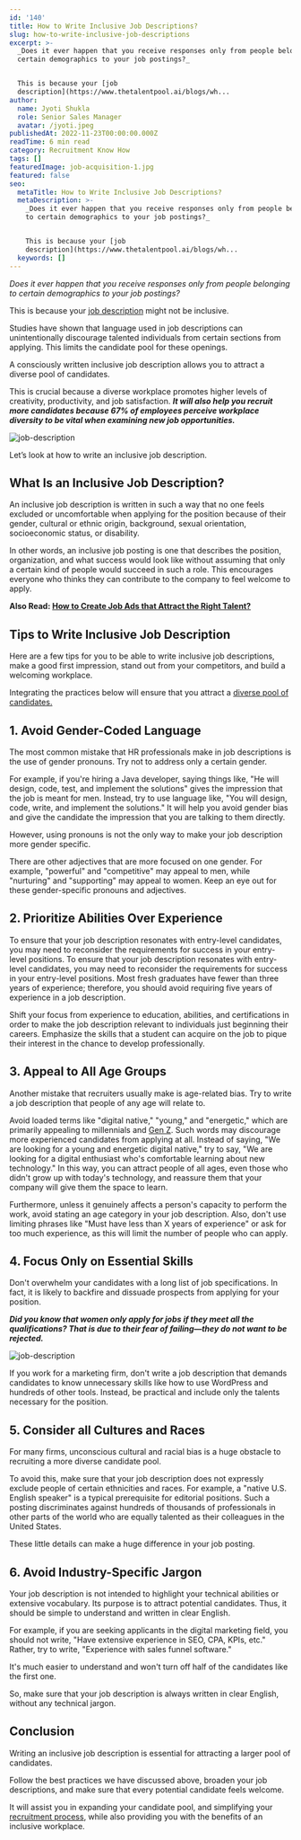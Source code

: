 ```yaml
---
id: '140'
title: How to Write Inclusive Job Descriptions?
slug: how-to-write-inclusive-job-descriptions
excerpt: >-
  _Does it ever happen that you receive responses only from people belonging to
  certain demographics to your job postings?_


  This is because your [job
  description](https://www.thetalentpool.ai/blogs/wh...
author:
  name: Jyoti Shukla
  role: Senior Sales Manager
  avatar: /jyoti.jpeg
publishedAt: 2022-11-23T00:00:00.000Z
readTime: 6 min read
category: Recruitment Know How
tags: []
featuredImage: job-acquisition-1.jpg
featured: false
seo:
  metaTitle: How to Write Inclusive Job Descriptions?
  metaDescription: >-
    _Does it ever happen that you receive responses only from people belonging
    to certain demographics to your job postings?_


    This is because your [job
    description](https://www.thetalentpool.ai/blogs/wh...
  keywords: []
---
```


_Does it ever happen that you receive responses only from people belonging to certain demographics to your job postings?_

This is because your [job description](https://www.thetalentpool.ai/blogs/why-job-description-important-in-recruitment-these-days/) might not be inclusive.

Studies have shown that language used in job descriptions can unintentionally discourage talented individuals from certain sections from applying. This limits the candidate pool for these openings.

<!--more-->

A consciously written inclusive job description allows you to attract a diverse pool of candidates.

This is crucial because a diverse workplace promotes higher levels of creativity, productivity, and job satisfaction. **_It will also help you recruit more candidates because 67% of employees perceive workplace diversity to be vital when examining new job opportunities._**

![job-description](images/job-acquisition-1.jpg)

Let’s look at how to write an inclusive job description.

## **What Is an Inclusive Job Description?**

An inclusive job description is written in such a way that no one feels excluded or uncomfortable when applying for the position because of their gender, cultural or ethnic origin, background, sexual orientation, socioeconomic status, or disability.

In other words, an inclusive job posting is one that describes the position, organization, and what success would look like without assuming that only a certain kind of people would succeed in such a role. This encourages everyone who thinks they can contribute to the company to feel welcome to apply.

**Also Read: [How to Create Job Ads that Attract the Right Talent?](https://www.thetalentpool.ai/blogs/how-to-create-job-ads-that-attract-the-right-talent/)**

## **Tips to Write Inclusive Job Description**

Here are a few tips for you to be able to write inclusive job descriptions, make a good first impression, stand out from your competitors, and build a welcoming workplace.

Integrating the practices below will ensure that you attract a [diverse pool of candidates.](https://www.thetalentpool.ai/blogs/5-steps-include-diversity-in-hiring/)

## 1\. **Avoid Gender-Coded Language**

The most common mistake that HR professionals make in job descriptions is the use of gender pronouns. Try not to address only a certain gender.

For example, if you're hiring a Java developer, saying things like, "He will design, code, test, and implement the solutions" gives the impression that the job is meant for men. Instead, try to use language like, "You will design, code, write, and implement the solutions." It will help you avoid gender bias and give the candidate the impression that you are talking to them directly.

However, using pronouns is not the only way to make your job description more gender specific.

There are other adjectives that are more focused on one gender. For example, "powerful" and "competitive" may appeal to men, while "nurturing" and "supporting" may appeal to women. Keep an eye out for these gender-specific pronouns and adjectives.

## 2\. **Prioritize Abilities Over Experience**

To ensure that your job description resonates with entry-level candidates, you may need to reconsider the requirements for success in your entry-level positions. To ensure that your job description resonates with entry-level candidates, you may need to reconsider the requirements for success in your entry-level positions. Most fresh graduates have fewer than three years of experience; therefore, you should avoid requiring five years of experience in a job description.

Shift your focus from experience to education, abilities, and certifications in order to make the job description relevant to individuals just beginning their careers. Emphasize the skills that a student can acquire on the job to pique their interest in the chance to develop professionally.

## 3\. **Appeal to All Age Groups**

Another mistake that recruiters usually make is age-related bias. Try to write a job description that people of any age will relate to.

Avoid loaded terms like "digital native," "young," and "energetic," which are primarily appealing to millennials and [Gen Z](https://www.thetalentpool.ai/blogs/5-tips-attract-retain-gen-z-talent/). Such words may discourage more experienced candidates from applying at all. Instead of saying, "We are looking for a young and energetic digital native," try to say, "We are looking for a digital enthusiast who's comfortable learning about new technology." In this way, you can attract people of all ages, even those who didn't grow up with today's technology, and reassure them that your company will give them the space to learn.

Furthermore, unless it genuinely affects a person's capacity to perform the work, avoid stating an age category in your job description. Also, don't use limiting phrases like "Must have less than X years of experience" or ask for too much experience, as this will limit the number of people who can apply. 

## 4\. **Focus Only on Essential Skills**

Don't overwhelm your candidates with a long list of job specifications. In fact, it is likely to backfire and dissuade prospects from applying for your position.

_**Did you know that women only apply for jobs if they meet all the qualifications? That is due to their fear of failing—they do not want to be rejected.**_

![job-description](images/job-1-1.jpg)

If you work for a marketing firm, don't write a job description that demands candidates to know unnecessary skills like how to use WordPress and hundreds of other tools. Instead, be practical and include only the talents necessary for the position.

## 5\. **Consider all Cultures and Races**

For many firms, unconscious cultural and racial bias is a huge obstacle to recruiting a more diverse candidate pool.

To avoid this, make sure that your job description does not expressly exclude people of certain ethnicities and races. For example, a "native U.S. English speaker" is a typical prerequisite for editorial positions. Such a posting discriminates against hundreds of thousands of professionals in other parts of the world who are equally talented as their colleagues in the United States.

These little details can make a huge difference in your job posting.

## 6\. **Avoid Industry-Specific Jargon**

Your job description is not intended to highlight your technical abilities or extensive vocabulary. Its purpose is to attract potential candidates. Thus, it should be simple to understand and written in clear English.

For example, if you are seeking applicants in the digital marketing field, you should not write, "Have extensive experience in SEO, CPA, KPIs, etc." Rather, try to write, "Experience with sales funnel software."

It's much easier to understand and won't turn off half of the candidates like the first one.

So, make sure that your job description is always written in clear English, without any technical jargon. 

## **Conclusion**

Writing an inclusive job description is essential for attracting a larger pool of candidates.

Follow the best practices we have discussed above, broaden your job descriptions, and make sure that every potential candidate feels welcome.

It will assist you in expanding your candidate pool, and simplifying your [recruitment process](https://www.thetalentpool.ai/end-to-end-recruitment-process-lifecycle/), while also providing you with the benefits of an inclusive workplace.
